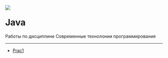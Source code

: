 <img src=https://ramki-photoshop.ru/personaj/1/kotenok.png width="auto" height="auto" align="left"/>

# Java
 Работы по дисциплине Современные технолонии программирования
***
* [Prac1](https://github.com/kotova0420/Java/tree/main/Prac1)
